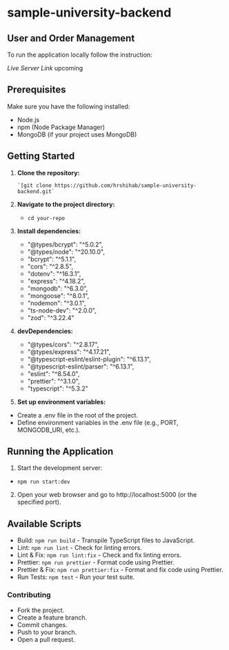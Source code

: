 # sample-university-backend
## User and Order Management
To run the application locally follow the instruction:

*Live Server Link*
upcoming

## Prerequisites

Make sure you have the following installed:

- Node.js
- npm (Node Package Manager)
- MongoDB (if your project uses MongoDB)

## Getting Started

1. **Clone the repository:**
   ```
   `[git clone https://github.com/hrshihab/sample-university-backend.git`
   
2. **Navigate to the project directory:**
    - `cd your-repo`

3. **Install dependencies:**
    - "@types/bcrypt": "^5.0.2",
    - "@types/node": "^20.10.0",
    - "bcrypt": "^5.1.1",
    - "cors": "^2.8.5",
    - "dotenv": "^16.3.1",
    - "express": "^4.18.2",
    - "mongodb": "^6.3.0",
    - "mongoose": "^8.0.1",
    - "nodemon": "^3.0.1",
    - "ts-node-dev": "^2.0.0",
    - "zod": "^3.22.4"
 5. **devDependencies:**
    - "@types/cors": "^2.8.17",
    - "@types/express": "^4.17.21",
    - "@typescript-eslint/eslint-plugin": "^6.13.1",
    - "@typescript-eslint/parser": "^6.13.1",
    - "eslint": "^8.54.0",
    - "prettier": "^3.1.0",
    - "typescript": "^5.3.2"
  

4. **Set up environment variables:**
  - Create a .env file in the root of the project.
  - Define environment variables in the .env file (e.g., PORT, MONGODB_URI, etc.).

## Running the Application
1. Start the development server:
  - `npm run start:dev`
2. Open your web browser and go to http://localhost:5000 (or the specified port).

## Available Scripts

- Build: `npm run build` - Transpile TypeScript files to JavaScript.
- Lint: `npm run lint` - Check for linting errors.
- Lint & Fix: `npm run lint:fix` - Check and fix linting errors.
- Prettier: `npm run prettier` - Format code using Prettier.
- Prettier & Fix: `npm run prettier:fix` - Format and fix code using Prettier.
- Run Tests: `npm test` - Run your test suite.

### Contributing
- Fork the project.
- Create a feature branch.
- Commit changes.
- Push to your branch.
- Open a pull request.
